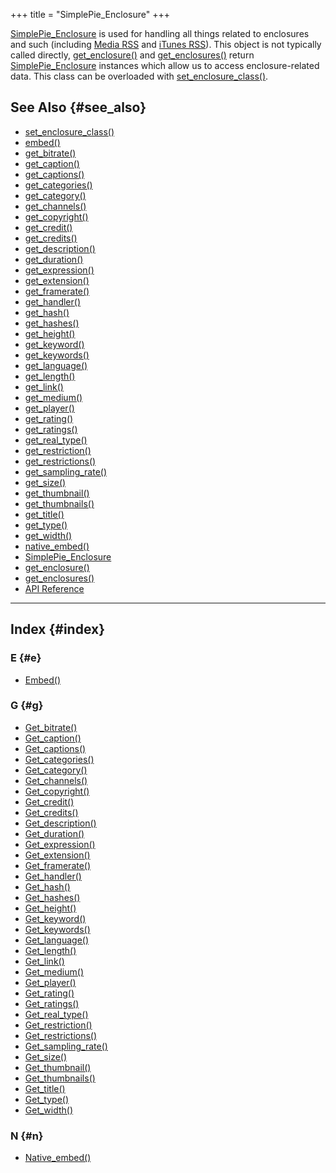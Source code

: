 +++
title = "SimplePie_Enclosure"
+++

<span class="curid">[SimplePie_Enclosure](@/wiki/reference/simplepie_enclosure/_index.md)</span> is used for handling all things related to enclosures and such (including [Media RSS](http://search.yahoo.com/mrss) and [iTunes RSS](http://www.apple.com/itunes/store/podcaststechspecs.html)). This object is not typically called directly, [get_enclosure()](@/wiki/reference/simplepie_item/get_enclosure.md) and [get_enclosures()](@/wiki/reference/simplepie_item/get_enclosures.md) return <span class="curid">[SimplePie_Enclosure](@/wiki/reference/simplepie_enclosure/_index.md)</span> instances which allow us to access enclosure-related data. This class can be overloaded with [set_enclosure_class()](@/wiki/reference/simplepie/set_enclosure_class.md).

## See Also {#see_also}

<div id="plugin__backlinks">

- [set_enclosure_class()](@/wiki/reference/simplepie/set_enclosure_class.md)
- [embed()](@/wiki/reference/simplepie_enclosure/embed.md)
- [get_bitrate()](@/wiki/reference/simplepie_enclosure/get_bitrate.md)
- [get_caption()](@/wiki/reference/simplepie_enclosure/get_caption.md)
- [get_captions()](@/wiki/reference/simplepie_enclosure/get_captions.md)
- [get_categories()](@/wiki/reference/simplepie_enclosure/get_categories.md)
- [get_category()](@/wiki/reference/simplepie_enclosure/get_category.md)
- [get_channels()](@/wiki/reference/simplepie_enclosure/get_channels.md)
- [get_copyright()](@/wiki/reference/simplepie_enclosure/get_copyright.md)
- [get_credit()](@/wiki/reference/simplepie_enclosure/get_credit.md)
- [get_credits()](@/wiki/reference/simplepie_enclosure/get_credits.md)
- [get_description()](@/wiki/reference/simplepie_enclosure/get_description.md)
- [get_duration()](@/wiki/reference/simplepie_enclosure/get_duration.md)
- [get_expression()](@/wiki/reference/simplepie_enclosure/get_expression.md)
- [get_extension()](@/wiki/reference/simplepie_enclosure/get_extension.md)
- [get_framerate()](@/wiki/reference/simplepie_enclosure/get_framerate.md)
- [get_handler()](@/wiki/reference/simplepie_enclosure/get_handler.md)
- [get_hash()](@/wiki/reference/simplepie_enclosure/get_hash.md)
- [get_hashes()](@/wiki/reference/simplepie_enclosure/get_hashes.md)
- [get_height()](@/wiki/reference/simplepie_enclosure/get_height.md)
- [get_keyword()](@/wiki/reference/simplepie_enclosure/get_keyword.md)
- [get_keywords()](@/wiki/reference/simplepie_enclosure/get_keywords.md)
- [get_language()](@/wiki/reference/simplepie_enclosure/get_language.md)
- [get_length()](@/wiki/reference/simplepie_enclosure/get_length.md)
- [get_link()](@/wiki/reference/simplepie_enclosure/get_link.md)
- [get_medium()](@/wiki/reference/simplepie_enclosure/get_medium.md)
- [get_player()](@/wiki/reference/simplepie_enclosure/get_player.md)
- [get_rating()](@/wiki/reference/simplepie_enclosure/get_rating.md)
- [get_ratings()](@/wiki/reference/simplepie_enclosure/get_ratings.md)
- [get_real_type()](@/wiki/reference/simplepie_enclosure/get_real_type.md)
- [get_restriction()](@/wiki/reference/simplepie_enclosure/get_restriction.md)
- [get_restrictions()](@/wiki/reference/simplepie_enclosure/get_restrictions.md)
- [get_sampling_rate()](@/wiki/reference/simplepie_enclosure/get_sampling_rate.md)
- [get_size()](@/wiki/reference/simplepie_enclosure/get_size.md)
- [get_thumbnail()](@/wiki/reference/simplepie_enclosure/get_thumbnail.md)
- [get_thumbnails()](@/wiki/reference/simplepie_enclosure/get_thumbnails.md)
- [get_title()](@/wiki/reference/simplepie_enclosure/get_title.md)
- [get_type()](@/wiki/reference/simplepie_enclosure/get_type.md)
- [get_width()](@/wiki/reference/simplepie_enclosure/get_width.md)
- [native_embed()](@/wiki/reference/simplepie_enclosure/native_embed.md)
- <span class="curid">[SimplePie_Enclosure](@/wiki/reference/simplepie_enclosure/_index.md)</span>
- [get_enclosure()](@/wiki/reference/simplepie_item/get_enclosure.md)
- [get_enclosures()](@/wiki/reference/simplepie_item/get_enclosures.md)
- [API Reference](@/wiki/reference/_index.md)

</div>

<div id="alphaindex">

---

## Index {#index}

### E {#e}

- [Embed()](@/wiki/reference/simplepie_enclosure/embed.md)

### G {#g}

- [Get_bitrate()](@/wiki/reference/simplepie_enclosure/get_bitrate.md)
- [Get_caption()](@/wiki/reference/simplepie_enclosure/get_caption.md)
- [Get_captions()](@/wiki/reference/simplepie_enclosure/get_captions.md)
- [Get_categories()](@/wiki/reference/simplepie_enclosure/get_categories.md)
- [Get_category()](@/wiki/reference/simplepie_enclosure/get_category.md)
- [Get_channels()](@/wiki/reference/simplepie_enclosure/get_channels.md)
- [Get_copyright()](@/wiki/reference/simplepie_enclosure/get_copyright.md)
- [Get_credit()](@/wiki/reference/simplepie_enclosure/get_credit.md)
- [Get_credits()](@/wiki/reference/simplepie_enclosure/get_credits.md)
- [Get_description()](@/wiki/reference/simplepie_enclosure/get_description.md)
- [Get_duration()](@/wiki/reference/simplepie_enclosure/get_duration.md)
- [Get_expression()](@/wiki/reference/simplepie_enclosure/get_expression.md)
- [Get_extension()](@/wiki/reference/simplepie_enclosure/get_extension.md)
- [Get_framerate()](@/wiki/reference/simplepie_enclosure/get_framerate.md)
- [Get_handler()](@/wiki/reference/simplepie_enclosure/get_handler.md)
- [Get_hash()](@/wiki/reference/simplepie_enclosure/get_hash.md)
- [Get_hashes()](@/wiki/reference/simplepie_enclosure/get_hashes.md)
- [Get_height()](@/wiki/reference/simplepie_enclosure/get_height.md)
- [Get_keyword()](@/wiki/reference/simplepie_enclosure/get_keyword.md)
- [Get_keywords()](@/wiki/reference/simplepie_enclosure/get_keywords.md)
- [Get_language()](@/wiki/reference/simplepie_enclosure/get_language.md)
- [Get_length()](@/wiki/reference/simplepie_enclosure/get_length.md)
- [Get_link()](@/wiki/reference/simplepie_enclosure/get_link.md)
- [Get_medium()](@/wiki/reference/simplepie_enclosure/get_medium.md)
- [Get_player()](@/wiki/reference/simplepie_enclosure/get_player.md)
- [Get_rating()](@/wiki/reference/simplepie_enclosure/get_rating.md)
- [Get_ratings()](@/wiki/reference/simplepie_enclosure/get_ratings.md)
- [Get_real_type()](@/wiki/reference/simplepie_enclosure/get_real_type.md)
- [Get_restriction()](@/wiki/reference/simplepie_enclosure/get_restriction.md)
- [Get_restrictions()](@/wiki/reference/simplepie_enclosure/get_restrictions.md)
- [Get_sampling_rate()](@/wiki/reference/simplepie_enclosure/get_sampling_rate.md)
- [Get_size()](@/wiki/reference/simplepie_enclosure/get_size.md)
- [Get_thumbnail()](@/wiki/reference/simplepie_enclosure/get_thumbnail.md)
- [Get_thumbnails()](@/wiki/reference/simplepie_enclosure/get_thumbnails.md)
- [Get_title()](@/wiki/reference/simplepie_enclosure/get_title.md)
- [Get_type()](@/wiki/reference/simplepie_enclosure/get_type.md)
- [Get_width()](@/wiki/reference/simplepie_enclosure/get_width.md)

### N {#n}

- [Native_embed()](@/wiki/reference/simplepie_enclosure/native_embed.md)

</div>
